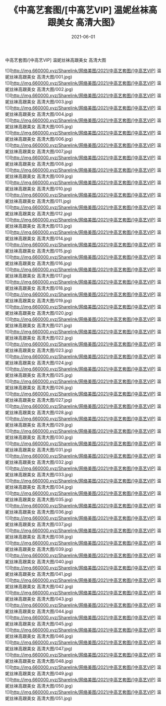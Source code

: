 ﻿---
layout: post
title:  《中高艺套图/[中高艺VIP] 温妮丝袜高跟美女 高清大图》
date:   2021-06-01
img: http://img.660000.xyz/Sharelink/网络美图/2021/中高艺套图/[中高艺VIP] 温妮丝袜高跟美女 高清大图/000.jpg
categories: [美女, 清纯, 唯美]
---

中高艺套图/[中高艺VIP] 温妮丝袜高跟美女 高清大图

 ![](http://img.660000.xyz/Sharelink/网络美图/2021/中高艺套图/[中高艺VIP] 温妮丝袜高跟美女 高清大图/001.jpg) <br>![](http://img.660000.xyz/Sharelink/网络美图/2021/中高艺套图/[中高艺VIP] 温妮丝袜高跟美女 高清大图/002.jpg) <br>![](http://img.660000.xyz/Sharelink/网络美图/2021/中高艺套图/[中高艺VIP] 温妮丝袜高跟美女 高清大图/003.jpg) <br>![](http://img.660000.xyz/Sharelink/网络美图/2021/中高艺套图/[中高艺VIP] 温妮丝袜高跟美女 高清大图/004.jpg) <br>![](http://img.660000.xyz/Sharelink/网络美图/2021/中高艺套图/[中高艺VIP] 温妮丝袜高跟美女 高清大图/005.jpg) <br>![](http://img.660000.xyz/Sharelink/网络美图/2021/中高艺套图/[中高艺VIP] 温妮丝袜高跟美女 高清大图/006.jpg) <br>![](http://img.660000.xyz/Sharelink/网络美图/2021/中高艺套图/[中高艺VIP] 温妮丝袜高跟美女 高清大图/007.jpg) <br>![](http://img.660000.xyz/Sharelink/网络美图/2021/中高艺套图/[中高艺VIP] 温妮丝袜高跟美女 高清大图/008.jpg) <br>![](http://img.660000.xyz/Sharelink/网络美图/2021/中高艺套图/[中高艺VIP] 温妮丝袜高跟美女 高清大图/009.jpg) <br>![](http://img.660000.xyz/Sharelink/网络美图/2021/中高艺套图/[中高艺VIP] 温妮丝袜高跟美女 高清大图/010.jpg) <br>![](http://img.660000.xyz/Sharelink/网络美图/2021/中高艺套图/[中高艺VIP] 温妮丝袜高跟美女 高清大图/011.jpg) <br>![](http://img.660000.xyz/Sharelink/网络美图/2021/中高艺套图/[中高艺VIP] 温妮丝袜高跟美女 高清大图/012.jpg) <br>![](http://img.660000.xyz/Sharelink/网络美图/2021/中高艺套图/[中高艺VIP] 温妮丝袜高跟美女 高清大图/013.jpg) <br>![](http://img.660000.xyz/Sharelink/网络美图/2021/中高艺套图/[中高艺VIP] 温妮丝袜高跟美女 高清大图/014.jpg) <br>![](http://img.660000.xyz/Sharelink/网络美图/2021/中高艺套图/[中高艺VIP] 温妮丝袜高跟美女 高清大图/015.jpg) <br>![](http://img.660000.xyz/Sharelink/网络美图/2021/中高艺套图/[中高艺VIP] 温妮丝袜高跟美女 高清大图/016.jpg) <br>![](http://img.660000.xyz/Sharelink/网络美图/2021/中高艺套图/[中高艺VIP] 温妮丝袜高跟美女 高清大图/017.jpg) <br>![](http://img.660000.xyz/Sharelink/网络美图/2021/中高艺套图/[中高艺VIP] 温妮丝袜高跟美女 高清大图/018.jpg) <br>![](http://img.660000.xyz/Sharelink/网络美图/2021/中高艺套图/[中高艺VIP] 温妮丝袜高跟美女 高清大图/019.jpg) <br>![](http://img.660000.xyz/Sharelink/网络美图/2021/中高艺套图/[中高艺VIP] 温妮丝袜高跟美女 高清大图/020.jpg) <br>![](http://img.660000.xyz/Sharelink/网络美图/2021/中高艺套图/[中高艺VIP] 温妮丝袜高跟美女 高清大图/021.jpg) <br>![](http://img.660000.xyz/Sharelink/网络美图/2021/中高艺套图/[中高艺VIP] 温妮丝袜高跟美女 高清大图/022.jpg) <br>![](http://img.660000.xyz/Sharelink/网络美图/2021/中高艺套图/[中高艺VIP] 温妮丝袜高跟美女 高清大图/023.jpg) <br>![](http://img.660000.xyz/Sharelink/网络美图/2021/中高艺套图/[中高艺VIP] 温妮丝袜高跟美女 高清大图/024.jpg) <br>![](http://img.660000.xyz/Sharelink/网络美图/2021/中高艺套图/[中高艺VIP] 温妮丝袜高跟美女 高清大图/025.jpg) <br>![](http://img.660000.xyz/Sharelink/网络美图/2021/中高艺套图/[中高艺VIP] 温妮丝袜高跟美女 高清大图/026.jpg) <br>![](http://img.660000.xyz/Sharelink/网络美图/2021/中高艺套图/[中高艺VIP] 温妮丝袜高跟美女 高清大图/027.jpg) <br>![](http://img.660000.xyz/Sharelink/网络美图/2021/中高艺套图/[中高艺VIP] 温妮丝袜高跟美女 高清大图/028.jpg) <br>![](http://img.660000.xyz/Sharelink/网络美图/2021/中高艺套图/[中高艺VIP] 温妮丝袜高跟美女 高清大图/029.jpg) <br>![](http://img.660000.xyz/Sharelink/网络美图/2021/中高艺套图/[中高艺VIP] 温妮丝袜高跟美女 高清大图/030.jpg) <br>![](http://img.660000.xyz/Sharelink/网络美图/2021/中高艺套图/[中高艺VIP] 温妮丝袜高跟美女 高清大图/031.jpg) <br>![](http://img.660000.xyz/Sharelink/网络美图/2021/中高艺套图/[中高艺VIP] 温妮丝袜高跟美女 高清大图/032.jpg) <br>![](http://img.660000.xyz/Sharelink/网络美图/2021/中高艺套图/[中高艺VIP] 温妮丝袜高跟美女 高清大图/033.jpg) <br>![](http://img.660000.xyz/Sharelink/网络美图/2021/中高艺套图/[中高艺VIP] 温妮丝袜高跟美女 高清大图/034.jpg) <br>![](http://img.660000.xyz/Sharelink/网络美图/2021/中高艺套图/[中高艺VIP] 温妮丝袜高跟美女 高清大图/035.jpg) <br>![](http://img.660000.xyz/Sharelink/网络美图/2021/中高艺套图/[中高艺VIP] 温妮丝袜高跟美女 高清大图/036.jpg) <br>![](http://img.660000.xyz/Sharelink/网络美图/2021/中高艺套图/[中高艺VIP] 温妮丝袜高跟美女 高清大图/037.jpg) <br>![](http://img.660000.xyz/Sharelink/网络美图/2021/中高艺套图/[中高艺VIP] 温妮丝袜高跟美女 高清大图/038.jpg) <br>![](http://img.660000.xyz/Sharelink/网络美图/2021/中高艺套图/[中高艺VIP] 温妮丝袜高跟美女 高清大图/039.jpg) <br>![](http://img.660000.xyz/Sharelink/网络美图/2021/中高艺套图/[中高艺VIP] 温妮丝袜高跟美女 高清大图/040.jpg) <br>![](http://img.660000.xyz/Sharelink/网络美图/2021/中高艺套图/[中高艺VIP] 温妮丝袜高跟美女 高清大图/041.jpg) <br>![](http://img.660000.xyz/Sharelink/网络美图/2021/中高艺套图/[中高艺VIP] 温妮丝袜高跟美女 高清大图/042.jpg) <br>![](http://img.660000.xyz/Sharelink/网络美图/2021/中高艺套图/[中高艺VIP] 温妮丝袜高跟美女 高清大图/043.jpg) <br>![](http://img.660000.xyz/Sharelink/网络美图/2021/中高艺套图/[中高艺VIP] 温妮丝袜高跟美女 高清大图/044.jpg) <br>![](http://img.660000.xyz/Sharelink/网络美图/2021/中高艺套图/[中高艺VIP] 温妮丝袜高跟美女 高清大图/045.jpg) <br>![](http://img.660000.xyz/Sharelink/网络美图/2021/中高艺套图/[中高艺VIP] 温妮丝袜高跟美女 高清大图/046.jpg) <br>![](http://img.660000.xyz/Sharelink/网络美图/2021/中高艺套图/[中高艺VIP] 温妮丝袜高跟美女 高清大图/047.jpg) <br>![](http://img.660000.xyz/Sharelink/网络美图/2021/中高艺套图/[中高艺VIP] 温妮丝袜高跟美女 高清大图/048.jpg) <br>![](http://img.660000.xyz/Sharelink/网络美图/2021/中高艺套图/[中高艺VIP] 温妮丝袜高跟美女 高清大图/049.jpg) <br>![](http://img.660000.xyz/Sharelink/网络美图/2021/中高艺套图/[中高艺VIP] 温妮丝袜高跟美女 高清大图/050.jpg) <br>![](http://img.660000.xyz/Sharelink/网络美图/2021/中高艺套图/[中高艺VIP] 温妮丝袜高跟美女 高清大图/051.jpg) <br>
